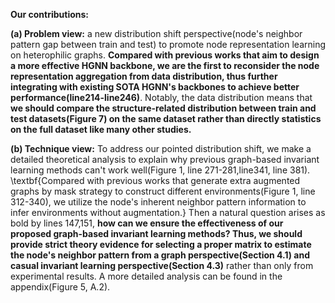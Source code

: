 **Our contributions:**

**(a) Problem view:** a new distribution shift perspective(node's neighbor pattern gap between train and test) to promote node representation learning on heterophilic graphs. **Compared with previous works that aim to design a more effective HGNN backbone, we are the first to reconsider the node representation aggregation from data distribution, thus further integrating with existing SOTA HGNN's backbones to achieve better performance(line214-line246)**. Notably, the data distribution means that **we should compare the structure-related distribution between train and test datasets(Figure 7) on the same dataset rather than directly statistics on the full dataset like many other studies.** 

**(b) Technique view:** To address our pointed distribution shift, we make a detailed theoretical analysis to explain why previous graph-based invariant learning methods can't work well(Figure 1, line 271-281,line341, line 381). \textbf{Compared with previous works that generate extra augmented graphs by mask strategy to construct different environments(Figure 1, line 312-340), we utilize the node's inherent neighbor pattern information to infer environments without augmentation.} Then a natural question arises as bold by lines 147,151, **how can we ensure the effectiveness of our proposed graph-based invariant learning methods? Thus, we should provide strict theory evidence for selecting a proper matrix to estimate the node's neighbor pattern from a graph perspective(Section 4.1) and casual invariant learning perspective(Section 4.3)** rather than only from experimental results. A more detailed analysis can be found in the appendix(Figure 5, A.2).